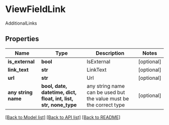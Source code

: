 # ViewFieldLink

AdditionalLinks

## Properties
Name | Type | Description | Notes
------------ | ------------- | ------------- | -------------
**is_external** | **bool** | IsExternal | [optional] 
**link_text** | **str** | LinkText | [optional] 
**url** | **str** | Url | [optional] 
**any string name** | **bool, date, datetime, dict, float, int, list, str, none_type** | any string name can be used but the value must be the correct type | [optional]

[[Back to Model list]](../README.md#documentation-for-models) [[Back to API list]](../README.md#documentation-for-api-endpoints) [[Back to README]](../README.md)


